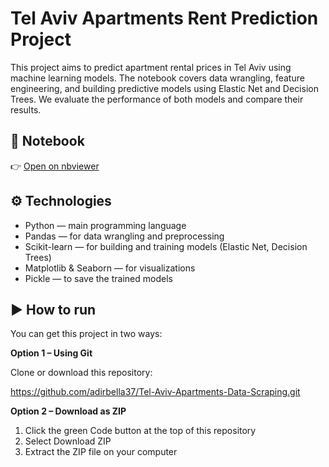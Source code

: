 # Tel Aviv Apartments Rent Prediction Project
This project aims to predict apartment rental prices in Tel Aviv using machine learning models. The notebook covers data wrangling, feature engineering, and building predictive models using Elastic Net and Decision Trees. We evaluate the performance of both models and compare their results.

## 📓 Notebook

👉 [Open on nbviewer](https://nbviewer.org/url/https://github.com/adirbella37/RentalPrice-ML-Modeling/blob/main/apartment_rent_prediction.ipynb)

## ⚙️ Technologies
- Python — main programming language
- Pandas — for data wrangling and preprocessing
- Scikit-learn — for building and training models (Elastic Net, Decision Trees)
- Matplotlib & Seaborn — for visualizations
- Pickle — to save the trained models

## ▶️ How to run

You can get this project in two ways:

**Option 1 – Using Git**

Clone or download this repository:

https://github.com/adirbella37/Tel-Aviv-Apartments-Data-Scraping.git

**Option 2 – Download as ZIP**

1. Click the green Code button at the top of this repository
2. Select Download ZIP
3. Extract the ZIP file on your computer

